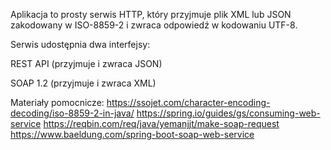 Aplikacja to prosty serwis HTTP, który przyjmuje plik XML lub JSON zakodowany w ISO-8859-2 i zwraca odpowiedź w kodowaniu UTF-8.


Serwis udostępnia dwa interfejsy:

  REST API (przyjmuje i zwraca JSON)

  SOAP 1.2 (przyjmuje i zwraca XML)

  Materiały pomocnicze:
https://ssojet.com/character-encoding-decoding/iso-8859-2-in-java/
https://spring.io/guides/gs/consuming-web-service
https://reqbin.com/req/java/yemanjjt/make-soap-request
https://www.baeldung.com/spring-boot-soap-web-service

